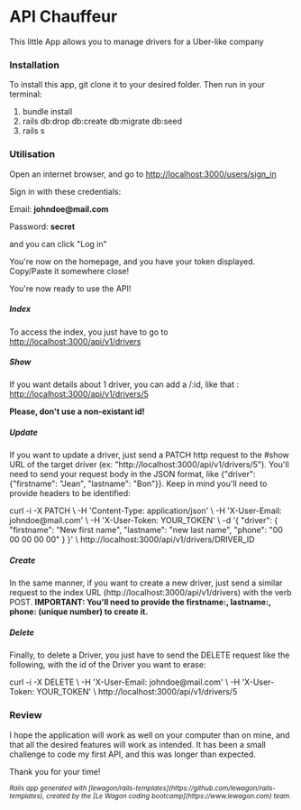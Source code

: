 <h1>API Chauffeur</h1>

<p>This little App allows you to manage drivers for a Uber-like company</p>

<h3>Installation</h3>

<p>To install this app, git clone it to your desired folder. Then run in your terminal:</p>
<ol>
  <li>bundle install</li>
  <li>rails db:drop db:create db:migrate db:seed</li>
  <li>rails s</li>
</ol>

<h3>Utilisation</h3>

<p>Open an internet browser, and go to <a href="http://localhost:3000/users/sign_in">http://localhost:3000/users/sign_in</a></p>
<p>Sign in with these credentials:</p>
<p>Email: <strong>johndoe@mail.com</strong></p>
<p>Password: <strong>secret</strong></p>
<p>and you can click "Log in"</p>
<p>You're now on the homepage, and you have your token displayed. Copy/Paste it somewhere close!</p>
<p>You're now ready to use the API!</p>

<h5>Index</h5>

<p>To access the index, you just have to go to <a href="http://localhost:3000/api/v1/drivers">http://localhost:3000/api/v1/drivers</a></p>

<h5>Show</h5>

<p>If you want details about 1 driver, you can add a /:id, like that : <a href="http://localhost:3000/api/v1/drivers/5">http://localhost:3000/api/v1/drivers/5</a></p>
<p><strong>Please, don't use a non-existant id!</strong></p>

<h5>Update</h5>

<p>If you want to update a driver, just send a PATCH http request to the #show URL of the target driver (ex: "http://localhost:3000/api/v1/drivers/5").
You'll need to send your request body in the JSON format, like {"driver": {"firstname": "Jean", "lastname": "Bon"}}. Keep in mind you'll need to provide headers to be identified:</p>
<p>curl -i -X PATCH                                                              \
     -H 'Content-Type: application/json'                                     \
     -H 'X-User-Email: johndoe@mail.com'                                      \
     -H 'X-User-Token: YOUR_TOKEN'                                 \
     -d '{ "driver": { "firstname": "New first name", "lastname": "new last name", "phone": "00 00 00 00 00" } }' \
     http://localhost:3000/api/v1/drivers/DRIVER_ID</p>

<h5>Create</h5>

<p>In the same manner, if you want to create a new driver, just send a similar request to the index URL (http://localhost:3000/api/v1/drivers) with the verb POST. <strong>IMPORTANT: You'll need to provide the firstname:, lastname:, phone: (unique number) to create it.</strong></p>

<h5>Delete</h5>

<p>Finally, to delete a Driver, you just have to send the DELETE request like the following, with the id of the Driver you want to erase:</p>
<p>curl -i -X DELETE                               \
     -H 'X-User-Email: johndoe@mail.com'           \
     -H 'X-User-Token: YOUR_TOKEN'                 \
     http://localhost:3000/api/v1/drivers/5</p>

<h3>Review</h3>
<p>I hope the application will work as well on your computer than on mine, and that all the desired features will work as intended. It has been a small challenge to code my first API, and this was longer than expected.</p>
<p>Thank you for your time!</p>

<p><small><i>Rails app generated with [lewagon/rails-templates](https://github.com/lewagon/rails-templates), created by the [Le Wagon coding bootcamp](https://www.lewagon.com) team.
</i></small></p>
